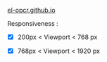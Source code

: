 [el-opcr.github.io](https://el-opcr.github.io/EricLonguemare_2_16102020/)

Responsiveness :

- [x] 200px < Viewport < 768 px
- [x] 768px < Viewport < 1920 px

